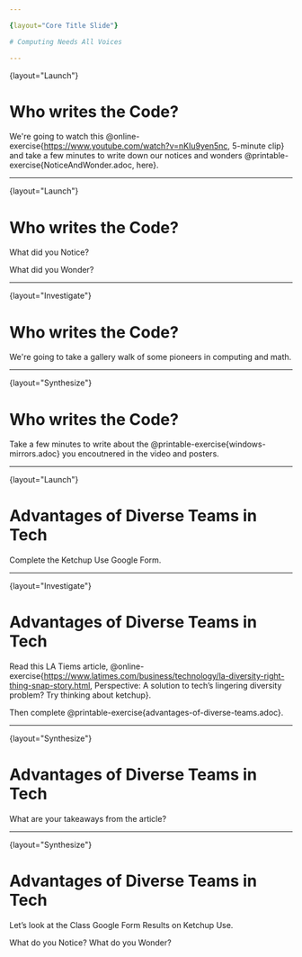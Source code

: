 ```yaml
---

{layout="Core Title Slide"}

# Computing Needs All Voices

---
```

{layout="Launch"}
# Who writes the Code?

We're going to watch this @online-exercise{https://www.youtube.com/watch?v=nKIu9yen5nc, 5-minute clip} and take a few minutes to write down our notices and wonders @printable-exercise{NoticeAndWonder.adoc, here}.

<!--
Pedagogy Note: Notice and Wonder!

This pedagogy has a @link{https://www.learning-space.org/Page/96, rich grounding in literature}, and is used throughout this course. In the "Notice" phase, students are asked to crowd-source their observations. No observation is too small or too silly! By listening to other students' observations, students may find themselves taking a closer look. The "Wonder" phase involves students raising questions, but they must also explain the context for those questions. Sharon Hessney (moderator for the NYTimes excellent @link{https://www.nytimes.com/column/whats-going-on-in-this-graph, What's going on in this Graph?} activity) sometimes calls this "what do you wonder...and *why*?". Both of these phases should be done in groups or as a whole class, with adequate time given to each.
-->

---
{layout="Launch"}
# Who writes the Code?

What did you Notice?

What did you Wonder? 

---
{layout="Investigate"}
# Who writes the Code?

We're going to take a gallery walk of some pioneers in computing and math.

<!--To do a gallery walk, you will need to print and hang posters of @link{pages/computing-pioneers.html, Pioneers in Computing and Mathematics}. If you aren't doing a gallery walk, decide on another format for engaging students with these pioneers.
-->

---
{layout="Synthesize"}
# Who writes the Code?

Take a few minutes to write about the @printable-exercise{windows-mirrors.adoc} you encoutnered in the video and posters.



---
{layout="Launch"}
# Advantages of Diverse Teams in Tech

Complete the Ketchup Use Google Form.

<!--
  In order to use this slide with your students, you’ll need to make a copy of this form and add the link to this slide https://docs.google.com/forms/d/16tCvWZmTvHrztrVvQeInusQovwoK61WLsg3OTV0VIwg/copy
-->

---
{layout="Investigate"}
# Advantages of Diverse Teams in Tech

Read this LA Tiems article, @online-exercise{https://www.latimes.com/business/technology/la-diversity-right-thing-snap-story.html, Perspective: A solution to tech’s lingering diversity problem? Try thinking about ketchup}.

Then complete @printable-exercise{advantages-of-diverse-teams.adoc}.

---
{layout="Synthesize"}
# Advantages of Diverse Teams in Tech

What are your takeaways from the article?


---
{layout="Synthesize"}
# Advantages of Diverse Teams in Tech

Let’s look at the Class Google Form Results on Ketchup Use. 

What do you Notice?
What do you Wonder?


